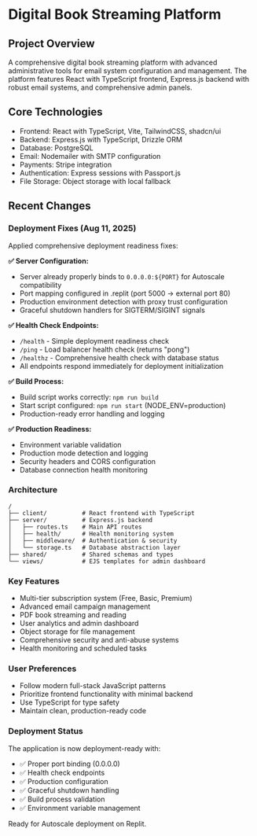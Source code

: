 # Digital Book Streaming Platform

## Project Overview
A comprehensive digital book streaming platform with advanced administrative tools for email system configuration and management. The platform features React with TypeScript frontend, Express.js backend with robust email systems, and comprehensive admin panels.

## Core Technologies
- Frontend: React with TypeScript, Vite, TailwindCSS, shadcn/ui
- Backend: Express.js with TypeScript, Drizzle ORM
- Database: PostgreSQL  
- Email: Nodemailer with SMTP configuration
- Payments: Stripe integration
- Authentication: Express sessions with Passport.js
- File Storage: Object storage with local fallback

## Recent Changes

### Deployment Fixes (Aug 11, 2025)
Applied comprehensive deployment readiness fixes:

**✅ Server Configuration:**
- Server already properly binds to `0.0.0.0:${PORT}` for Autoscale compatibility
- Port mapping configured in .replit (port 5000 → external port 80)
- Production environment detection with proxy trust configuration
- Graceful shutdown handlers for SIGTERM/SIGINT signals

**✅ Health Check Endpoints:**
- `/health` - Simple deployment readiness check
- `/ping` - Load balancer health check (returns "pong")  
- `/healthz` - Comprehensive health check with database status
- All endpoints respond immediately for deployment initialization

**✅ Build Process:**
- Build script works correctly: `npm run build`
- Start script configured: `npm run start` (NODE_ENV=production)
- Production-ready error handling and logging

**✅ Production Readiness:**
- Environment variable validation
- Production mode detection and logging
- Security headers and CORS configuration
- Database connection health monitoring

### Architecture
```
/
├── client/          # React frontend with TypeScript
├── server/          # Express.js backend
│   ├── routes.ts    # Main API routes
│   ├── health/      # Health monitoring system
│   ├── middleware/  # Authentication & security
│   └── storage.ts   # Database abstraction layer
├── shared/          # Shared schemas and types
└── views/           # EJS templates for admin dashboard
```

### Key Features
- Multi-tier subscription system (Free, Basic, Premium)
- Advanced email campaign management
- PDF book streaming and reading
- User analytics and admin dashboard
- Object storage for file management
- Comprehensive security and anti-abuse systems
- Health monitoring and scheduled tasks

### User Preferences
- Follow modern full-stack JavaScript patterns
- Prioritize frontend functionality with minimal backend
- Use TypeScript for type safety
- Maintain clean, production-ready code

### Deployment Status
The application is now deployment-ready with:
- ✅ Proper port binding (0.0.0.0)
- ✅ Health check endpoints
- ✅ Production configuration
- ✅ Graceful shutdown handling
- ✅ Build process validation
- ✅ Environment variable management

Ready for Autoscale deployment on Replit.